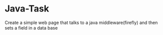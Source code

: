 # Java-Task
Create a simple web page that talks to a java middleware(firefly) and then sets a field in a data base
